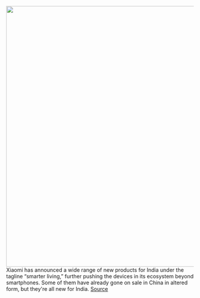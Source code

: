 <img src='https://cdn.vox-cdn.com/thumbor/DrXa314LHoBCdIVj8e-Q7PvF7Oo=/0x0:1500x1000/1200x800/filters:focal(630x380:870x620)/cdn.vox-cdn.com/uploads/chorus_image/image/67550650/EjEBNYNUYAAuYVB.0.jpeg' width='700px' /><br/>
Xiaomi has announced a wide range of new products for India under the tagline “smarter living,” further pushing the devices in its ecosystem beyond smartphones. Some of them have already gone on sale in China in altered form, but they're all new for India.
<a href='https://www.theverge.com/2020/9/29/21493070/xiaomi-mi-watch-revolve-smart-band-5-speaker-shoes-soap-india'> Source <a/>